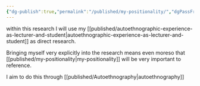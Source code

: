 ```yaml
---
{"dg-publish":true,"permalink":"/published/my-positionality/","dgPassFrontmatter":true,"noteIcon":""}
---
```


within this research I will use my [[published/autoethnographic-experience-as-lecturer-and-student\|autoethnographic-experience-as-lecturer-and-student]] as direct research. 

Bringing myself very explicitly into the research means even moreso that [[published/my-positionality\|my-positionality]] will be very important to reference. 

I aim to do this through [[published/Autoethnography\|autoethnography]]